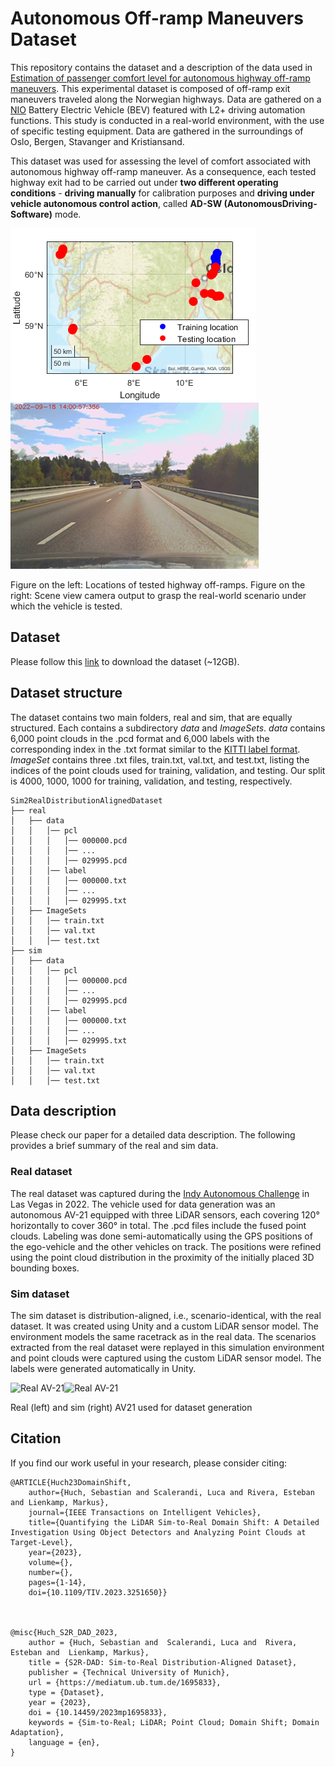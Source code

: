 # Autonomous Off-ramp Maneuvers Dataset


This repository contains the dataset and a description of the data used in [Estimation of passenger comfort level for autonomous highway off-ramp maneuvers](https://link.to.paper).
This experimental dataset is composed of off-ramp exit maneuvers traveled along the Norwegian highways. Data are gathered on a [NIO](https://www.nio.com/) Battery Electric Vehicle (BEV) featured with L2+ driving automation functions. This study is conducted in a real-world environment, with the use of specific testing equipment. Data are gathered in the surroundings of Oslo, Bergen, Stavanger and Kristiansand.

This dataset was used for assessing the level of comfort associated with autonomous highway off-ramp maneuver. As a consequence, each tested highway exit had to be carried out under **two different operating conditions** - **driving manually** for calibration purposes and **driving under vehicle autonomous control action**, called **AD-SW (AutonomousDriving-Software)** mode. 

![exterimental_test_location](docs/testlocations.png)   ![vehicle_view](docs/view_vehicle.png)

Figure on the left: Locations of tested highway off-ramps. Figure on the right: Scene view camera output to grasp the real-world scenario under which the vehicle is tested.

## Dataset
Please follow this [link](https://mediatum.ub.tum.de/1695833?id=1695833&change_language=en) to download the dataset (~12GB).

## Dataset structure
The dataset contains two main folders, real and sim, that are equally structured. Each contains a subdirectory *data* and *ImageSets*. *data* contains 6,000 point clouds in the .pcd format and 6,000 labels with the corresponding index in the .txt format similar to the [KITTI label format](https://github.com/bostondiditeam/kitti/blob/master/resources/devkit_object/readme.txt). *ImageSet* contains three .txt files, train.txt, val.txt, and test.txt, listing the indices of the point clouds used for training, validation, and testing. Our split is 4000, 1000, 1000 for training, validation, and testing, respectively.  
```
Sim2RealDistributionAlignedDataset
├── real
│   ├── data
│   │   │── pcl
│   │   │   │── 000000.pcd
│   │   │   │── ...
│   │   │   │── 029995.pcd
│   │   │── label
│   │   │   │── 000000.txt
│   │   │   │── ...
│   │   │   │── 029995.txt
│   ├── ImageSets
│   │   │── train.txt
│   │   │── val.txt
│   │   │── test.txt
├── sim
│   ├── data
│   │   │── pcl
│   │   │   │── 000000.pcd
│   │   │   │── ...
│   │   │   │── 029995.pcd
│   │   │── label
│   │   │   │── 000000.txt
│   │   │   │── ...
│   │   │   │── 029995.txt
│   ├── ImageSets
│   │   │── train.txt
│   │   │── val.txt
│   │   │── test.txt

```

## Data description
Please check our paper for a detailed data description. The following provides a brief summary of the real and sim data. 

### Real dataset
The real dataset was captured during  the [Indy Autonomous Challenge](https://www.indyautonomouschallenge.com/) in Las Vegas in 2022. The vehicle used for data generation was an autonomous AV-21 equipped with three LiDAR sensors, each covering 120° horizontally to cover 360° in total. The .pcd files include the fused point clouds. Labeling was done semi-automatically using the GPS positions of the ego-vehicle and the other vehicles on track. The positions were refined using the point cloud distribution in the proximity of the initially placed 3D bounding boxes. 

### Sim dataset
The sim dataset is distribution-aligned, i.e., scenario-identical, with the real dataset. It was created using Unity and a custom LiDAR sensor model. The environment models the same racetrack as in the real data. The scenarios extracted from the real dataset were replayed in this simulation environment and point clouds were captured using the custom LiDAR sensor model. The labels were generated automatically in Unity.  

![Real AV-21](docs/av21_real.png)![Real AV-21](docs/av21_sim.png)

Real (left) and sim (right) AV21 used for dataset generation


## Citation
If you find our work useful in your research, please consider citing:

    @ARTICLE{Huch23DomainShift,
  	    author={Huch, Sebastian and Scalerandi, Luca and Rivera, Esteban and Lienkamp, Markus},
  	    journal={IEEE Transactions on Intelligent Vehicles}, 
  	    title={Quantifying the LiDAR Sim-to-Real Domain Shift: A Detailed Investigation Using Object Detectors and Analyzing Point Clouds at Target-Level}, 
  	    year={2023},
  	    volume={},
  	    number={},
  	    pages={1-14},
  	    doi={10.1109/TIV.2023.3251650}}



    @misc{Huch_S2R_DAD_2023, 
        author = {Huch, Sebastian and  Scalerandi, Luca and  Rivera, Esteban and  Lienkamp, Markus},
        title = {S2R-DAD: Sim-to-Real Distribution-Aligned Dataset},
        publisher = {Technical University of Munich},
        url = {https://mediatum.ub.tum.de/1695833},
        type = {Dataset},
        year = {2023},
        doi = {10.14459/2023mp1695833},
        keywords = {Sim-to-Real; LiDAR; Point Cloud; Domain Shift; Domain Adaptation},
        language = {en},
    }
